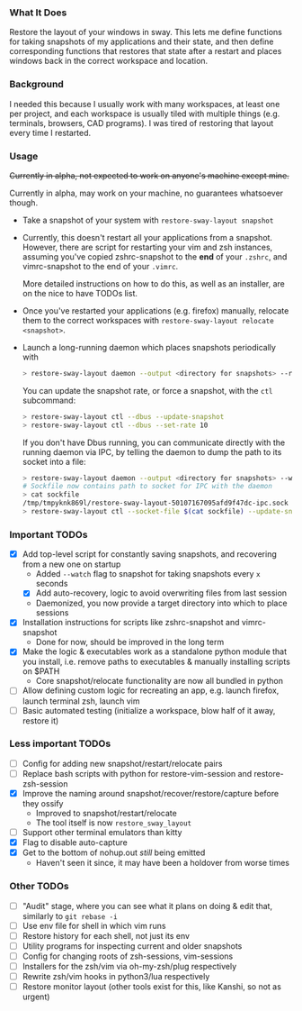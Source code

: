 ### What It Does

Restore the layout of your windows in sway. This lets me define functions for
taking snapshots of my applications and their state, and then define
corresponding functions that restores that state after a restart and places
windows back in the correct workspace and location.

### Background

I needed this because I usually work with many workspaces, at least one per
project, and each workspace is usually tiled with multiple things (e.g.
terminals, browsers, CAD programs). I was tired of restoring that layout every
time I restarted.

### Usage

~~Currently in alpha, not expected to work on anyone's machine except mine.~~

Currently in alpha, may work on your machine, no guarantees whatsoever though.

- Take a snapshot of your system with `restore-sway-layout snapshot`
- Currently, this doesn't restart all your applications from a snapshot.
  However, there are script for restarting your vim and zsh instances, assuming
  you've copied zshrc-snapshot to the **end** of your `.zshrc`, and
  vimrc-snapshot to the end of your `.vimrc`.

  More detailed instructions on how to do this, as well as an installer, are on
  the nice to have TODOs list.
- Once you've restarted your applications (e.g. firefox) manually, relocate them
  to the correct workspaces with `restore-sway-layout relocate <snapshot>`.
- Launch a long-running daemon which places snapshots periodically with

  ```sh
  > restore-sway-layout daemon --output <directory for snapshots> --rate 30
  ```

  You can update the snapshot rate, or force a snapshot, with the `ctl`
  subcommand:

  ```sh
  > restore-sway-layout ctl --dbus --update-snapshot
  > restore-sway-layout ctl --dbus --set-rate 10
  ```

  If you don't have Dbus running, you can communicate directly with the running
  daemon via IPC, by telling the daemon to dump the path to its socket into a
  file:

  ```sh
  > restore-sway-layout daemon --output <directory for snapshots> --write-socket-to sockfile --rate 30
  # Sockfile now contains path to socket for IPC with the daemon
  > cat sockfile
  /tmp/tmpyknk869l/restore-sway-layout-50107167095afd9f47dc-ipc.sock
  > restore-sway-layout ctl --socket-file $(cat sockfile) --update-snapshot
  ```

### Important TODOs
- [X] Add top-level script for constantly saving snapshots, and recovering from a new one on startup
  - Added `--watch` flag to snapshot for taking snapshots every `x` seconds
  - [X] Add auto-recovery, logic to avoid overwriting files from last session
  - Daemonized, you now provide a target directory into which to place sessions
- [X] Installation instructions for scripts like zshrc-snapshot and vimrc-snapshot
  - Done for now, should be improved in the long term
- [X] Make the logic & executables work as a standalone python module that you install, i.e. remove paths to executables & manually installing scripts on $PATH
  - Core snapshot/relocate functionality are now all bundled in python
- [ ] Allow defining custom logic for recreating an app, e.g. launch firefox, launch terminal zsh, launch vim
- [ ] Basic automated testing (initialize a workspace, blow half of it away, restore it)

### Less important TODOs
- [ ] Config for adding new snapshot/restart/relocate pairs
- [ ] Replace bash scripts with python for restore-vim-session and restore-zsh-session
- [X] Improve the naming around snapshot/recover/restore/capture before they ossify
  - Improved to snapshot/restart/relocate
  - The tool itself is now `restore_sway_layout`
- [ ] Support other terminal emulators than kitty
- [X] Flag to disable auto-capture
- [X] Get to the bottom of nohup.out *still* being emitted
  - Haven't seen it since, it may have been a holdover from worse times

### Other TODOs
- [ ] "Audit" stage, where you can see what it plans on doing & edit that, similarly to `git rebase -i`
- [ ] Use env file for shell in which vim runs
- [ ] Restore history for each shell, not just its env
- [ ] Utility programs for inspecting current and older snapshots
- [ ] Config for changing roots of zsh-sessions, vim-sessions
- [ ] Installers for the zsh/vim via oh-my-zsh/plug respectively
- [ ] Rewrite zsh/vim hooks in python3/lua respectively
- [ ] Restore monitor layout (other tools exist for this, like Kanshi, so not as urgent)
